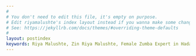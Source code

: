 ```yaml
---
#
# You don't need to edit this file, it's empty on purpose.
# Edit riyamalushte's index layout instead if you wanna make some changes
# See: https://jekyllrb.com/docs/themes/#overriding-theme-defaults
#
layout: postindex
keywords: Riya Malushte, Zin Riya Malushte, Female Zumba Expert in Hadapsar Pune, Software Testing Engineer, International Traveler near Hadapsar Pune, Yoga Expert near Hadapsar Pune, Zumba Trainer near Hadapsar Pune, Yoga Classes Near Hadapsar Pune, Zumba Classes near Hadapsar Pune, Dance Classes near Hadapsar Pune
---
```

